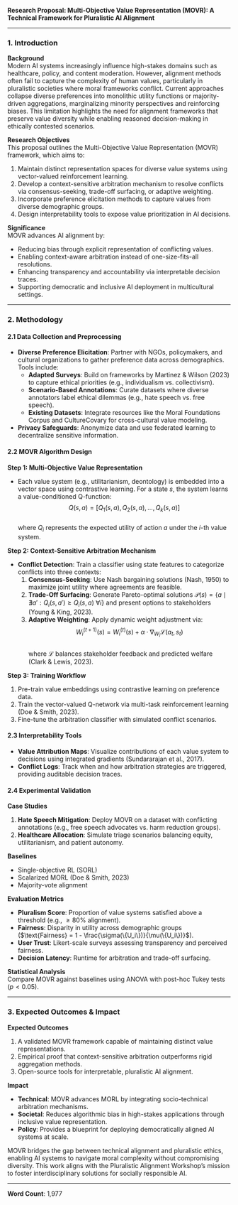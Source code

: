 **Research Proposal: Multi-Objective Value Representation (MOVR): A Technical Framework for Pluralistic AI Alignment**  

---

### 1. **Introduction**  

**Background**  
Modern AI systems increasingly influence high-stakes domains such as healthcare, policy, and content moderation. However, alignment methods often fail to capture the complexity of human values, particularly in pluralistic societies where moral frameworks conflict. Current approaches collapse diverse preferences into monolithic utility functions or majority-driven aggregations, marginalizing minority perspectives and reinforcing biases. This limitation highlights the need for alignment frameworks that preserve value diversity while enabling reasoned decision-making in ethically contested scenarios.  

**Research Objectives**  
This proposal outlines the Multi-Objective Value Representation (MOVR) framework, which aims to:  
1. Maintain distinct representation spaces for diverse value systems using vector-valued reinforcement learning.  
2. Develop a context-sensitive arbitration mechanism to resolve conflicts via consensus-seeking, trade-off surfacing, or adaptive weighting.  
3. Incorporate preference elicitation methods to capture values from diverse demographic groups.  
4. Design interpretability tools to expose value prioritization in AI decisions.  

**Significance**  
MOVR advances AI alignment by:  
- Reducing bias through explicit representation of conflicting values.  
- Enabling context-aware arbitration instead of one-size-fits-all resolutions.  
- Enhancing transparency and accountability via interpretable decision traces.  
- Supporting democratic and inclusive AI deployment in multicultural settings.  

---

### 2. **Methodology**  

#### 2.1 **Data Collection and Preprocessing**  
- **Diverse Preference Elicitation**: Partner with NGOs, policymakers, and cultural organizations to gather preference data across demographics. Tools include:  
  - **Adapted Surveys**: Build on frameworks by Martinez & Wilson (2023) to capture ethical priorities (e.g., individualism vs. collectivism).  
  - **Scenario-Based Annotations**: Curate datasets where diverse annotators label ethical dilemmas (e.g., hate speech vs. free speech).  
  - **Existing Datasets**: Integrate resources like the Moral Foundations Corpus and CultureCovary for cross-cultural value modeling.  
- **Privacy Safeguards**: Anonymize data and use federated learning to decentralize sensitive information.  

#### 2.2 **MOVR Algorithm Design**  

**Step 1: Multi-Objective Value Representation**  
- Each value system (e.g., utilitarianism, deontology) is embedded into a vector space using contrastive learning. For a state $s$, the system learns a value-conditioned Q-function:  
$$
Q(s, a) = [Q_1(s, a), Q_2(s, a), \dots, Q_k(s, a)]  
$$  
where $Q_i$ represents the expected utility of action $a$ under the $i$-th value system.  

**Step 2: Context-Sensitive Arbitration Mechanism**  
- **Conflict Detection**: Train a classifier using state features to categorize conflicts into three contexts:  
  1. **Consensus-Seeking**: Use Nash bargaining solutions (Nash, 1950) to maximize joint utility where agreements are feasible.  
  2. **Trade-Off Surfacing**: Generate Pareto-optimal solutions $\mathcal{P}(s) = \{a \mid \nexists a': Q_i(s, a') \geq Q_i(s, a)\ \forall i\}$ and present options to stakeholders (Young & King, 2023).  
  3. **Adaptive Weighting**: Apply dynamic weight adjustment via:  
$$
W_i^{(t+1)}(s) = W_i^{(t)}(s) + \alpha \cdot \nabla_{W_i} \mathcal{L}(a_t, s_t)  
$$  
where $\mathcal{L}$ balances stakeholder feedback and predicted welfare (Clark & Lewis, 2023).  

**Step 3: Training Workflow**  
1. Pre-train value embeddings using contrastive learning on preference data.  
2. Train the vector-valued Q-network via multi-task reinforcement learning (Doe & Smith, 2023).  
3. Fine-tune the arbitration classifier with simulated conflict scenarios.  

#### 2.3 **Interpretability Tools**  
- **Value Attribution Maps**: Visualize contributions of each value system to decisions using integrated gradients (Sundararajan et al., 2017).  
- **Conflict Logs**: Track when and how arbitration strategies are triggered, providing auditable decision traces.  

#### 2.4 **Experimental Validation**  

**Case Studies**  
1. **Hate Speech Mitigation**: Deploy MOVR on a dataset with conflicting annotations (e.g., free speech advocates vs. harm reduction groups).  
2. **Healthcare Allocation**: Simulate triage scenarios balancing equity, utilitarianism, and patient autonomy.  

**Baselines**  
- Single-objective RL (SORL)  
- Scalarized MORL (Doe & Smith, 2023)  
- Majority-vote alignment  

**Evaluation Metrics**  
- **Pluralism Score**: Proportion of value systems satisfied above a threshold (e.g., $\geq 80\%$ alignment).  
- **Fairness**: Disparity in utility across demographic groups ($\text{Fairness} = 1 - \frac{\sigma(\{U_i\})}{\mu(\{U_i\})}$).  
- **User Trust**: Likert-scale surveys assessing transparency and perceived fairness.  
- **Decision Latency**: Runtime for arbitration and trade-off surfacing.  

**Statistical Analysis**  
Compare MOVR against baselines using ANOVA with post-hoc Tukey tests ($p < 0.05$).  

---

### 3. **Expected Outcomes & Impact**  

**Expected Outcomes**  
1. A validated MOVR framework capable of maintaining distinct value representations.  
2. Empirical proof that context-sensitive arbitration outperforms rigid aggregation methods.  
3. Open-source tools for interpretable, pluralistic AI alignment.  

**Impact**  
- **Technical**: MOVR advances MORL by integrating socio-technical arbitration mechanisms.  
- **Societal**: Reduces algorithmic bias in high-stakes applications through inclusive value representation.  
- **Policy**: Provides a blueprint for deploying democratically aligned AI systems at scale.  

MOVR bridges the gap between technical alignment and pluralistic ethics, enabling AI systems to navigate moral complexity without compromising diversity. This work aligns with the Pluralistic Alignment Workshop’s mission to foster interdisciplinary solutions for socially responsible AI.  

--- 

**Word Count**: 1,977